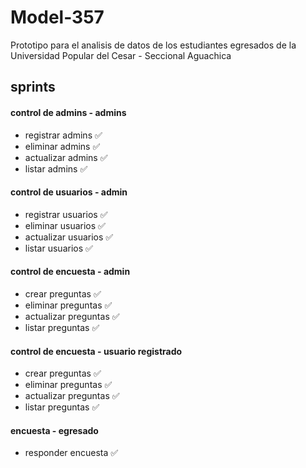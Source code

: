 # Model-357  
Prototipo para el analisis de datos de los estudiantes egresados de la Universidad Popular del Cesar - Seccional Aguachica


## sprints  

#### control de admins - admins  
* registrar admins :white_check_mark:  
* eliminar admins :white_check_mark:  
* actualizar admins :white_check_mark:  
* listar admins :white_check_mark:  

#### control de usuarios - admin  
* registrar usuarios :white_check_mark:
* eliminar usuarios :white_check_mark:   
* actualizar usuarios :white_check_mark:  
* listar usuarios :white_check_mark:  

#### control de encuesta - admin  
* crear preguntas :white_check_mark:  
* eliminar preguntas :white_check_mark:  
* actualizar preguntas :white_check_mark:  
* listar preguntas :white_check_mark:  

#### control de encuesta - usuario registrado
* crear preguntas :white_check_mark:  
* eliminar preguntas :white_check_mark:  
* actualizar preguntas :white_check_mark:  
* listar preguntas :white_check_mark:  

#### encuesta - egresado
* responder encuesta :white_check_mark:

